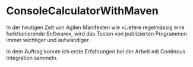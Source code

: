 # ConsoleCalculatorWithMaven

In der heutigen Zeit von Agilen Manifesten wie «Liefere regelmässig eine funktionierende Software», wird das Testen von publizierten Programmen immer wichtiger und aufwändiger.

In dem Auftrag konnte ich erste Erfahrungen bei der Arbeit mit Continous Integration sammeln.
